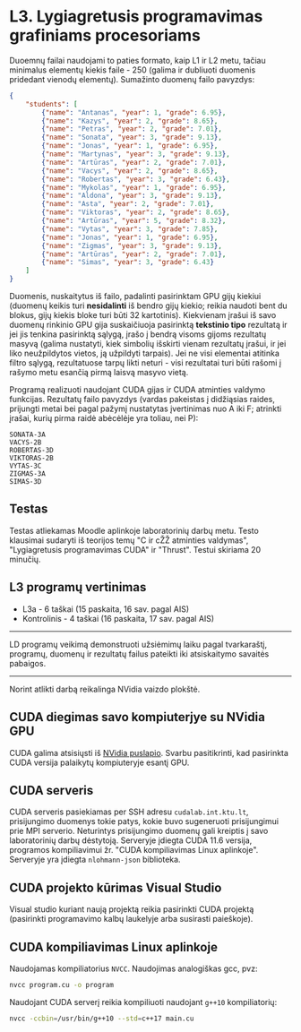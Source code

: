 # L3. Lygiagretusis programavimas grafiniams procesoriams

Duoemnų failai naudojami to paties formato, kaip L1 ir L2 metu, tačiau minimalus elementų kiekis faile - 250 (galima ir dubliuoti duomenis pridedant vienodų elementų). Sumažinto duomenų failo pavyzdys:
```json
{
    "students": [
        {"name": "Antanas", "year": 1, "grade": 6.95},
        {"name": "Kazys", "year": 2, "grade": 8.65},
        {"name": "Petras", "year": 2, "grade": 7.01},
        {"name": "Sonata", "year": 3, "grade": 9.13},
        {"name": "Jonas", "year": 1, "grade": 6.95},
        {"name": "Martynas", "year": 3, "grade": 9.13},
        {"name": "Artūras", "year": 2, "grade": 7.01},
        {"name": "Vacys", "year": 2, "grade": 8.65},
        {"name": "Robertas", "year": 3, "grade": 6.43},
        {"name": "Mykolas", "year": 1, "grade": 6.95},
        {"name": "Aldona", "year": 3, "grade": 9.13},
        {"name": "Asta", "year": 2, "grade": 7.01},
        {"name": "Viktoras", "year": 2, "grade": 8.65},
        {"name": "Artūras", "year": 5, "grade": 8.32},
        {"name": "Vytas", "year": 3, "grade": 7.85},
        {"name": "Jonas", "year": 1, "grade": 6.95},
        {"name": "Zigmas", "year": 3, "grade": 9.13},
        {"name": "Artūras", "year": 2, "grade": 7.01},
        {"name": "Simas", "year": 3, "grade": 6.43}
    ]
}
```

Duomenis, nuskaitytus iš failo, padalinti pasirinktam GPU gijų kiekiui (duomenų keikis turi **nesidalinti** iš bendro gijų kiekio; reikia naudoti bent du blokus, gijų kiekis bloke turi būti 32 kartotinis). Kiekvienam įrašui iš savo duomenų rinkinio GPU gija suskaičiuoja pasirinktą **tekstinio tipo** rezultatą ir jei jis tenkina pasirinktą sąlygą, įrašo į bendrą visoms gijoms rezultatų masyvą (galima nustatyti, kiek simbolių išskirti vienam rezultatų įrašui, ir jei liko neužpildytos vietos, ją užpildyti tarpais). Jei ne visi elementai atitinka filtro sąlygą, rezultatuose tarpų likti neturi - visi rezultatai turi būti rašomi į rašymo metu esančią pirmą laisvą masyvo vietą.

Programą realizuoti naudojant CUDA gijas ir CUDA atminties valdymo funkcijas. Rezultatų failo pavyzdys (vardas pakeistas į didžiąsias raides, prijungti metai bei pagal pažymį nustatytas įvertinimas nuo A iki F; atrinkti įrašai, kurių pirma raidė abėcėlėje yra toliau, nei P):
```text
SONATA-3A
VACYS-2B
ROBERTAS-3D
VIKTORAS-2B
VYTAS-3C
ZIGMAS-3A
SIMAS-3D
```

## Testas
Testas atliekamas Moodle aplinkoje laboratorinių darbų metu. Testo klausimai sudaryti iš teorijos temų "C ir cŽŽ atminties valdymas", "Lygiagretusis programavimas CUDA" ir "Thrust". Testui skiriama 20 minučių.

## L3 programų vertinimas
* L3a - 6 taškai (15 paskaita, 16 sav. pagal AIS)
* Kontrolinis - 4 taškai (16 paskaita, 17 sav. pagal AIS)

---

LD programų veikimą demonstruoti užsiėmimų laiku pagal tvarkaraštį, programų, duomenų ir rezultatų failus pateikti iki atsiskaitymo savaitės pabaigos.

---

Norint atlikti darbą reikalinga NVidia vaizdo plokštė.
## CUDA diegimas savo kompiuterjye su NVidia GPU  
CUDA galima atsisiųsti iš [NVidia puslapio](https://developer.nvidia.com/cuda-downloads). Svarbu pasitikrinti, kad pasirinkta CUDA versija palaikytų kompiuteryje esantį GPU.
## CUDA serveris
CUDA serveris pasiekiamas per SSH adresu `cudalab.int.ktu.lt`, prisijungimo duomenys tokie patys, kokie buvo sugeneruoti prisijungimui prie MPI serverio. Neturintys prisijungimo duomenų gali kreiptis į savo laboratorinių darbų dėstytoją. Serveryje įdiegta CUDA 11.6 versija, programos kompiliavimui žr. "CUDA kompiliavimas Linux aplinkoje". Serveryje yra įdiegta `nlohmann-json` biblioteka.
## CUDA projekto kūrimas Visual Studio
Visual studio kuriant naują projektą reikia pasirinkti CUDA projektą (pasirinkti programavimo kalbų laukelyje arba susirasti paieškoje).
## CUDA kompiliavimas Linux aplinkoje
Naudojamas kompiliatorius `NVCC`. Naudojimas analogiškas gcc, pvz:
```bash
nvcc program.cu -o program
```
Naudojant CUDA serverį reikia kompiliuoti naudojant `g++10` kompiliatorių:
```bash
nvcc -ccbin=/usr/bin/g++10 --std=c++17 main.cu
```

